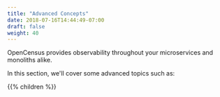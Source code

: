 ```yaml
---
title: "Advanced Concepts"
date: 2018-07-16T14:44:49-07:00
draft: false
weight: 40
---
```


OpenCensus provides observability throughout your microservices and monoliths alike.

In this section, we'll cover some advanced topics such as:

{{% children %}}
